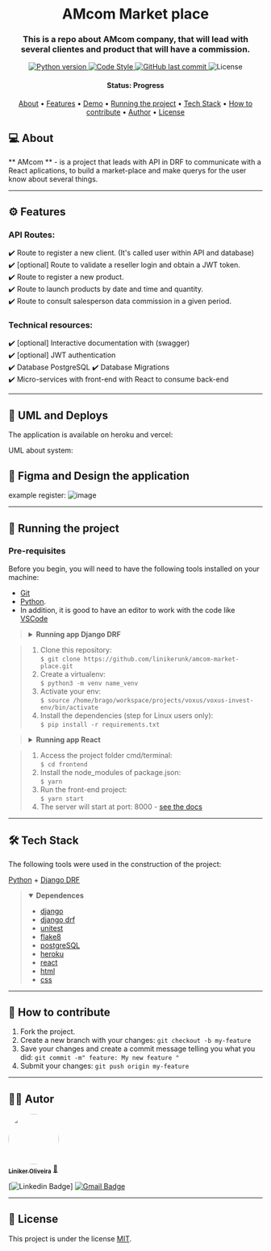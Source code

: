 <h1 align="center">
	AMcom Market place
</h1>

<h3 align="center">
    This is a repo about AMcom company, that will lead with several clientes and product that will have a commission.
</h3>

<p align="center">
  
  <a href="https://www.python.org/downloads/release/python-390/">
    <img alt="Python version" src="https://img.shields.io/badge/python-_>=_3.9-blue.svg">
  </a> 
  
  <a href="https://github.com/psf/black">
    <img alt="Code Style" src="https://img.shields.io/badge/code%20style-black-000000.svg">
  </a>
  
  <a href="https://github.com/linikerunk/voxus-invest/commits/master">
    <img alt="GitHub last commit" src="https://img.shields.io/github/last-commit/linikerunk/amcom-market-place">
  </a>
    
  <img alt="License" src="https://img.shields.io/badge/license-MIT-brightgreen">
</p>


<h4 align="center"> 
	 Status: Progress
</h4>

<p align="center">
 <a href="#-about">About</a> •
 <a href="#%EF%B8%8F-features">Features</a> •
 <a href="#-demo">Demo</a> • 
 <a href="#-running-the-project">Running the project</a> • 
 <a href="#-tech-stack">Tech Stack</a> •
 <a href="#-how-to-contribute">How to contribute</a> •
 <a href="#%EF%B8%8F-autor">Author</a> • 
 <a href="#-license">License</a>
</p>

## 💻 About

** AMcom ** - is a project that leads with API in DRF to communicate with a React aplications, to build a market-place and make querys for the user know about several things. 

---

## ⚙️ Features

### API Routes:  
✔️ Route to register a new client. (It's called user within API and database)  
✔️ [optional] Route to validate a reseller login and obtain a JWT token.  
✔️ Route to register a new product.  
✔️ Route to launch products by date and time and quantity.  
✔️ Route to consult salesperson data commission in a given period.


### Technical resources:  
✔️ [optional] Interactive documentation with (swagger)  
✔️ [optional] JWT authentication  
✔️ Database PostgreSQL
✔️ Database Migrations  
✔️ Micro-services with front-end with React to consume back-end

---

## 👀 UML and Deploys

The application is available on heroku and vercel:

UML about system:


## 🎃 Figma and Design the application

example register:
![image](https://user-images.githubusercontent.com/27506588/167971928-9d3065cb-d259-412a-9ba0-78bdda393707.png)


---
## 🚀 Running the project

### Pre-requisites

Before you begin, you will need to have the following tools installed on your machine:  
* [Git](https://git-scm.com)  
* [Python](https://www.python.org). 
* In addition, it is good to have an editor to work with the code like [VSCode](https://code.visualstudio.com/)    



><details>
> 	<summary>
> 		<b> Running app Django DRF</b>
> 	</summary>

>	1. Clone this repository:  
>	 	`$ git clone https://github.com/linikerunk/amcom-market-place.git`  
>	2. Create a virtualenv:  
	 	`$ python3 -m venv name_venv`  
> 	3. Activate your env:  
>	 	`$ source /home/brago/workspace/projects/voxus/voxus-invest-env/bin/activate`  
> 	4. Install the dependencies (step for Linux users only):  
> 		`$ pip install -r requirements.txt` 
> </details>

> <details>
> 	<summary>
> 		<b> Running app React</b>
> 	</summary>

> 	1. Access the project folder cmd/terminal:  
> 		`$ cd frontend `  
> 	2. Install the node_modules of package.json:  
>		`$ yarn `
>	3. Run the front-end project:  
>		`$ yarn start`  
> 	5. The server will start at port: 8000 - [see the docs](http://localhost:8000/docs)
> </details>

---

## 🛠 Tech Stack

The following tools were used in the construction of the project:

  [Python](https://www.python.org) + [Django DRF](https://www.django-rest-framework.org/)


> <details open>
>	<summary>
>		<b> Dependences </b>
>	</summary>
>
> -   [django](https://www.djangoproject.com/)  
> -   [django drf](https://www.django-rest-framework.org/)
> -   [unitest](https://docs.python.org/3/library/unittest.html) 
> -   [flake8](https://github.com/PyCQA/flake8)
> -   [postgreSQL](https://www.postgresql.org/)  
> -   [heroku](https://www.heroku.com/)  
> -   [react](https://pt-br.reactjs.org/)
> -   [html](https://developer.mozilla.org/pt-BR/docs/Web/HTML)
> -   [css](https://developer.mozilla.org/pt-BR/docs/Web/CSS)
> </details>
---

## 💪 How to contribute

1. Fork the project.
2. Create a new branch with your changes: `git checkout -b my-feature`
3. Save your changes and create a commit message telling you what you did: `git commit -m" feature: My new feature "`
4. Submit your changes: `git push origin my-feature`

---

## 🦸‍♂️ Autor

<a href="https://github.com/wlsouza">
 <img style="border-radius: 50%;" src="https://github.com/linikerunk.png" width="100px;" alt=""/>
 <br />
 <sub><b>Liniker Oliveira</b></sub></a> <a href="https://github.com/linikerunk" title="Github Liniker">🚀</a>
 <br />

[![Linkedin Badge](https://img.shields.io/badge/-Liniker-blue?style=flat-square&logo=Linkedin&logoColor=white&link=https://in.linkedin.com/in/liniker-oliveira-363486149)]
[![Gmail Badge](https://img.shields.io/badge/-linikerenem@gmail.com-c14438?style=flat-square&logo=Gmail&logoColor=white&link=mailto:linikerenem@gmail.com)](mailto:linikerenem@gmail.com)

---

## 📝 License

This project is under the license [MIT](./LICENSE).
